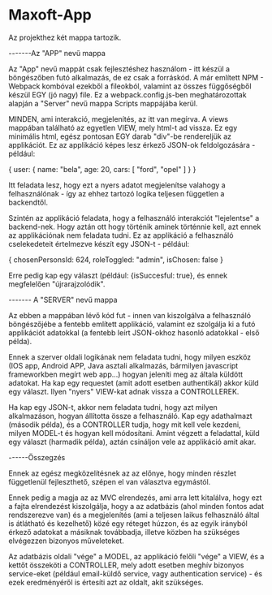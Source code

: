 # Maxoft-App

Az projekthez két mappa tartozik.


-------Az "APP" nevű mappa

Az "App" nevű mappát csak fejlesztéshez használom - itt készül a böngészőben futó alkalmazás, de ez csak a forráskód.
A már említett NPM - Webpack kombóval ezekből a fileokból, valamint az összes függőségből készül EGY (jó nagy) file.
Ez a webpack.config.js-ben meghatározottak alapján a "Server" nevű mappa Scripts mappájába kerül.

MINDEN, ami interakció, megjelenítés, az itt van megírva. A views mappában található az egyetlen VIEW, mely html-t ad vissza.
Ez egy minimális html, egész pontosan EGY darab "div"-be rendereljük az applikációt.
Ez az applikáció képes lesz érkező JSON-ok feldolgozására - például:

{
  user: {
    name: "bela",
    age: 20,
    cars: [
      "ford",
      "opel"
     ]
   }
 }
 
 Itt feladata lesz, hogy ezt a nyers adatot megjelenítse valahogy a felhasználónak - így az ehhez tartozó logika teljesen független a backendtől.
 
 Szintén az applikáció feladata, hogy a felhasználó interakciót "lejelentse" a backend-nek. Hogy aztán ott hogy történik aminek történnie kell, azt ennek az applikációnak nem feladata tudni. Ez az applikáció a felhasználó cselekedeteit értelmezve készít egy JSON-t - például:
 
{
  chosenPersonsId: 624,
  roleToggled: "admin",
  isChosen: false
 }
 
 Erre pedig kap egy választ (például: {isSuccesful: true}, és ennek megfelelően "újrarajzolódik".
 
 
 ------- A "SERVER" nevű mappa
 
 Az ebben a mappában lévő kód fut - innen van kiszolgálva a felhasználó böngészőjébe a fentebb említett applikáció, valamint ez szolgálja ki a futó applikációt adatokkal (a fentebb leírt JSON-okhoz hasonló adatokkal - első példa).
 
 Ennek a szerver oldali logikának nem feladata tudni, hogy milyen eszköz (IOS app, Android APP, Java asztali alkalmazás, bármilyen javascript frameworkben megírt web app...) hogyan jeleníti meg az általa küldött adatokat. Ha kap egy requestet (amit adott esetben authentikál) akkor küld egy választ. Ilyen "nyers" VIEW-kat adnak vissza a CONTROLLEREK.
 
 Ha kap egy JSON-t, akkor nem feladata tudni, hogy azt milyen alkalmazáson, hogyan állította össze a felhasználó. Kap egy adathalmazt (második példa), és a CONTROLLER tudja, hogy mit kell vele kezdeni, milyen MODEL-t és hogyan kell módosítani. Amint végzett a feladattal, küld egy választ (harmadik példa), aztán csináljon vele az applikáció amit akar.
 
 
 ------Összegzés
 
 Ennek az egész megközelítésnek az az előnye, hogy minden részlet függetlenül fejleszthető, szépen el van választva egymástól.
 
 Ennek pedig a magja az az MVC elrendezés, ami arra lett kitalálva, hogy ezt a fajta elrendezést kiszolgálja, hogy a az adatbázis (ahol minden fontos adat rendszerezve van) és a megjelenítés (ami a teljesen laikus felhasználó által is átlátható és kezelhető) közé egy réteget húzzon, és az egyik irányból érkező adatokat a másiknak továbbadja, illetve közben ha szükséges elvégezzen bizonyos műveleteket.
 
 Az adatbázis oldali "vége" a MODEL, az applikáció felőli "vége" a VIEW, és a kettőt összeköti a CONTROLLER, mely adott esetben meghív bizonyos service-eket (például email-küldő service, vagy authentication service) - és ezek eredményéről is értesíti azt az oldalt, akit szükséges.
